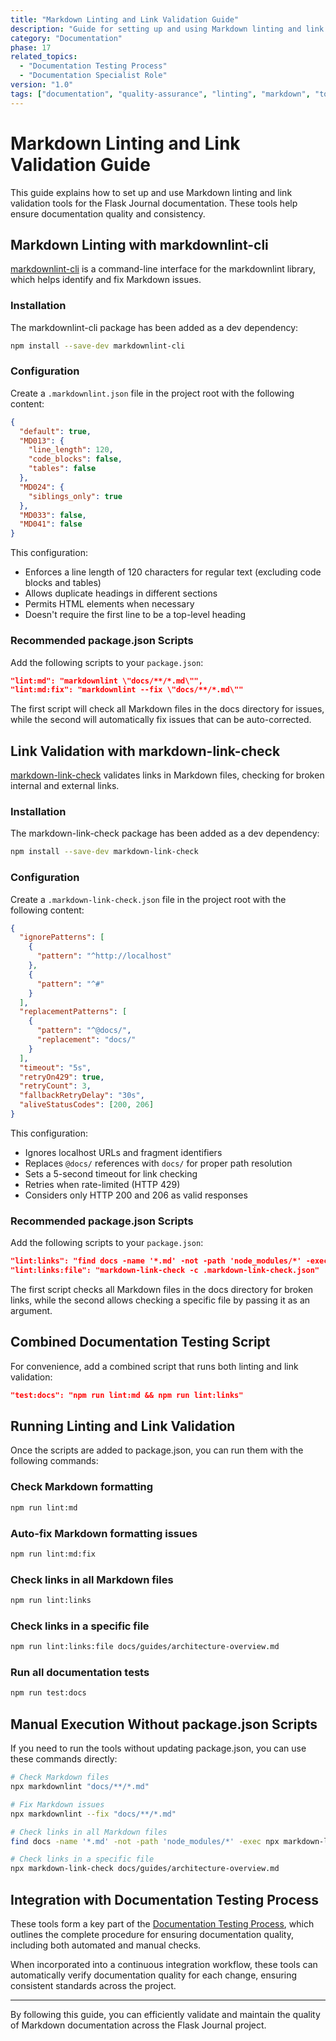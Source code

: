 ```yaml
---
title: "Markdown Linting and Link Validation Guide"
description: "Guide for setting up and using Markdown linting and link validation tools for the Flask Journal documentation"
category: "Documentation"
phase: 17
related_topics:
  - "Documentation Testing Process"
  - "Documentation Specialist Role"
version: "1.0"
tags: ["documentation", "quality-assurance", "linting", "markdown", "tools"]
---
```


# Markdown Linting and Link Validation Guide

This guide explains how to set up and use Markdown linting and link validation tools for the Flask Journal documentation. These tools help ensure documentation quality and consistency.

## Markdown Linting with markdownlint-cli

[markdownlint-cli](https://github.com/igorshubovych/markdownlint-cli) is a command-line interface for the markdownlint library, which helps identify and fix Markdown issues.

### Installation

The markdownlint-cli package has been added as a dev dependency:

```bash
npm install --save-dev markdownlint-cli
```

### Configuration

Create a `.markdownlint.json` file in the project root with the following content:

```json
{
  "default": true,
  "MD013": {
    "line_length": 120,
    "code_blocks": false,
    "tables": false
  },
  "MD024": {
    "siblings_only": true
  },
  "MD033": false,
  "MD041": false
}
```

This configuration:
- Enforces a line length of 120 characters for regular text (excluding code blocks and tables)
- Allows duplicate headings in different sections
- Permits HTML elements when necessary
- Doesn't require the first line to be a top-level heading

### Recommended package.json Scripts

Add the following scripts to your `package.json`:

```json
"lint:md": "markdownlint \"docs/**/*.md\"",
"lint:md:fix": "markdownlint --fix \"docs/**/*.md\""
```

The first script will check all Markdown files in the docs directory for issues, while the second will automatically fix issues that can be auto-corrected.

## Link Validation with markdown-link-check

[markdown-link-check](https://github.com/tcort/markdown-link-check) validates links in Markdown files, checking for broken internal and external links.

### Installation

The markdown-link-check package has been added as a dev dependency:

```bash
npm install --save-dev markdown-link-check
```

### Configuration

Create a `.markdown-link-check.json` file in the project root with the following content:

```json
{
  "ignorePatterns": [
    {
      "pattern": "^http://localhost"
    },
    {
      "pattern": "^#"
    }
  ],
  "replacementPatterns": [
    {
      "pattern": "^@docs/",
      "replacement": "docs/"
    }
  ],
  "timeout": "5s",
  "retryOn429": true,
  "retryCount": 3,
  "fallbackRetryDelay": "30s",
  "aliveStatusCodes": [200, 206]
}
```

This configuration:
- Ignores localhost URLs and fragment identifiers
- Replaces `@docs/` references with `docs/` for proper path resolution
- Sets a 5-second timeout for link checking
- Retries when rate-limited (HTTP 429)
- Considers only HTTP 200 and 206 as valid responses

### Recommended package.json Scripts

Add the following scripts to your `package.json`:

```json
"lint:links": "find docs -name '*.md' -not -path 'node_modules/*' -exec markdown-link-check -c .markdown-link-check.json {} \\;",
"lint:links:file": "markdown-link-check -c .markdown-link-check.json"
```

The first script checks all Markdown files in the docs directory for broken links, while the second allows checking a specific file by passing it as an argument.

## Combined Documentation Testing Script

For convenience, add a combined script that runs both linting and link validation:

```json
"test:docs": "npm run lint:md && npm run lint:links"
```

## Running Linting and Link Validation

Once the scripts are added to package.json, you can run them with the following commands:

### Check Markdown formatting

```bash
npm run lint:md
```

### Auto-fix Markdown formatting issues

```bash
npm run lint:md:fix
```

### Check links in all Markdown files

```bash
npm run lint:links
```

### Check links in a specific file

```bash
npm run lint:links:file docs/guides/architecture-overview.md
```

### Run all documentation tests

```bash
npm run test:docs
```

## Manual Execution Without package.json Scripts

If you need to run the tools without updating package.json, you can use these commands directly:

```bash
# Check Markdown files
npx markdownlint "docs/**/*.md"

# Fix Markdown issues
npx markdownlint --fix "docs/**/*.md"

# Check links in all Markdown files
find docs -name '*.md' -not -path 'node_modules/*' -exec npx markdown-link-check {} \;

# Check links in a specific file
npx markdown-link-check docs/guides/architecture-overview.md
```

## Integration with Documentation Testing Process

These tools form a key part of the [Documentation Testing Process](documentation-testing-process.md), which outlines the complete procedure for ensuring documentation quality, including both automated and manual checks.

When incorporated into a continuous integration workflow, these tools can automatically verify documentation quality for each change, ensuring consistent standards across the project.

---

By following this guide, you can efficiently validate and maintain the quality of Markdown documentation across the Flask Journal project.